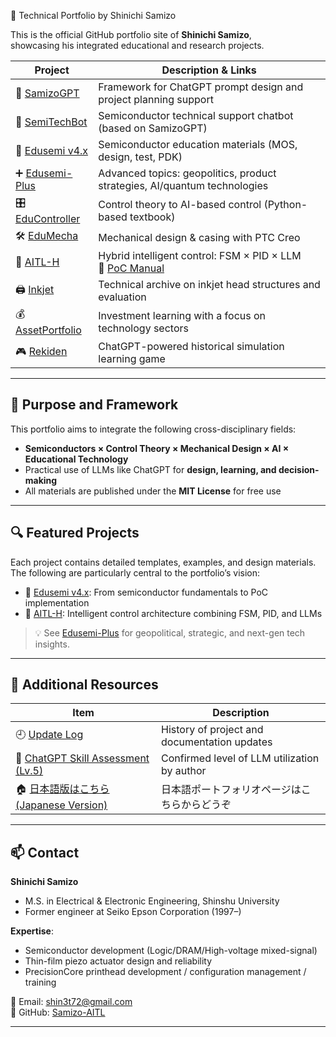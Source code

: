 🧠 Technical Portfolio by Shinichi Samizo

This is the official GitHub portfolio site of **Shinichi Samizo**,  
showcasing his integrated educational and research projects.

| Project | Description & Links |
|---------|----------------------|
| 🧠 [SamizoGPT](https://samizo-aitl.github.io/SamizoGPT/) | Framework for ChatGPT prompt design and project planning support |
| 📡 [SemiTechBot](https://github.com/Samizo-AITL/SamizoGPT_SemiTechBot) | Semiconductor technical support chatbot (based on SamizoGPT) |
| 📘 [Edusemi v4.x](https://samizo-aitl.github.io/Edusemi-v4x/) | Semiconductor education materials (MOS, design, test, PDK) |
| ➕ [Edusemi-Plus](https://samizo-aitl.github.io/Edusemi-Plus/) | Advanced topics: geopolitics, product strategies, AI/quantum technologies |
| 🎛️ [EduController](https://samizo-aitl.github.io/EduController/) | Control theory to AI-based control (Python-based textbook) |
| 🛠️ [EduMecha](https://samizo-aitl.github.io/EduMecha/) | Mechanical design & casing with PTC Creo |
| 🤖 [AITL-H](https://samizo-aitl.github.io/AITL-H/) | Hybrid intelligent control: FSM × PID × LLM<br>📘 [PoC Manual](https://samizo-aitl.github.io/AITL-H/docs/) |
| 🖨️ [Inkjet](https://samizo-aitl.github.io/Inkjet/) | Technical archive on inkjet head structures and evaluation |
| 💰 [AssetPortfolio](https://samizo-aitl.github.io/AssetPortfolio-StartGuide/) | Investment learning with a focus on technology sectors |
| 🎮 [Rekiden](https://samizo-aitl.github.io/Rekiden/) | ChatGPT-powered historical simulation learning game |

---

## 🧩 Purpose and Framework

This portfolio aims to integrate the following cross-disciplinary fields:

- **Semiconductors × Control Theory × Mechanical Design × AI × Educational Technology**
- Practical use of LLMs like ChatGPT for **design, learning, and decision-making**
- All materials are published under the **MIT License** for free use

---

## 🔍 Featured Projects

Each project contains detailed templates, examples, and design materials.  
The following are particularly central to the portfolio’s vision:

- 📘 [Edusemi v4.x](https://samizo-aitl.github.io/Edusemi-v4x/): From semiconductor fundamentals to PoC implementation  
- 🤖 [AITL-H](https://samizo-aitl.github.io/AITL-H/): Intelligent control architecture combining FSM, PID, and LLMs  

> 💡 See [Edusemi-Plus](https://samizo-aitl.github.io/Edusemi-Plus/) for geopolitical, strategic, and next-gen tech insights.

---

## 📄 Additional Resources

| Item | Description |
|------|-------------|
| 🕘 [Update Log](../about/update-en.md) | History of project and documentation updates |
| 🧠 [ChatGPT Skill Assessment (Lv.5)](../about/chatgpt-skill-eval-en.md) | Confirmed level of LLM utilization by author |
| 🏠 [日本語版はこちら (Japanese Version)](../index.md) | 日本語ポートフォリオページはこちらからどうぞ |

---

## 📫 Contact

**Shinichi Samizo**  
- M.S. in Electrical & Electronic Engineering, Shinshu University  
- Former engineer at Seiko Epson Corporation (1997–)

**Expertise**:  
- Semiconductor development (Logic/DRAM/High-voltage mixed-signal)  
- Thin-film piezo actuator design and reliability  
- PrecisionCore printhead development / configuration management / training  

📩 Email: [shin3t72@gmail.com](mailto:shin3t72@gmail.com)  
🔗 GitHub: [Samizo-AITL](https://github.com/Samizo-AITL)

---
